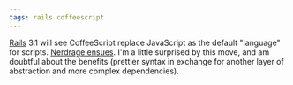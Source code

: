 ```yaml
---
tags: rails coffeescript
---
```


[Rails](/wiki/Rails) 3.1 will see CoffeeScript replace JavaScript as the default "language" for scripts. [Nerdrage ensues](https://github.com/rails/rails/compare/9333ca7...23aa7da). I'm a little surprised by this move, and am doubtful about the benefits (prettier syntax in exchange for another layer of abstraction and more complex dependencies).
